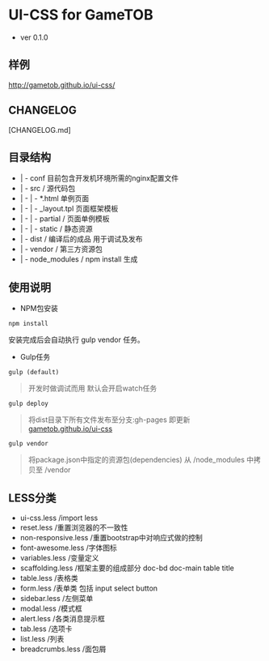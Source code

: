 # UI-CSS for GameTOB

- ver 0.1.0

## 样例
http://gametob.github.io/ui-css/

## CHANGELOG

[CHANGELOG.md]

## 目录结构
* | - conf  目前包含开发机环境所需的nginx配置文件
* | - src / 源代码包
* | -  | -  *.html 单例页面
* | -  | -  _layout.tpl 页面框架模板
* | -  | -  partial /  页面单例模板
* | -  | -  static  /  静态资源
* | - dist / 编译后的成品 用于调试及发布
* | - vendor / 第三方资源包
* | - node_modules / npm install 生成


## 使用说明

- NPM包安装

````
npm install
````
安装完成后会自动执行 gulp vendor 任务。

- Gulp任务
````
gulp (default)
```` 
>开发时做调试而用 默认会开启watch任务

````
gulp deploy
```` 
> 将dist目录下所有文件发布至分支:gh-pages 即更新 [gametob.github.io/ui-css](http://gametob.github.io/ui-css/)

````
gulp vendor
```` 
> 将package.json中指定的资源包(dependencies) 从 /node_modules 中拷贝至 /vendor

## LESS分类

* ui-css.less /import less
* reset.less /重置浏览器的不一致性
* non-responsive.less /重置bootstrap中对响应式做的控制
* font-awesome.less /字体图标
* variables.less /变量定义
* scaffolding.less /框架主要的组成部分 doc-bd  doc-main  table  title
* table.less /表格类
* form.less /表单类 包括 input select button 
* sidebar.less /左侧菜单
* modal.less /模式框
* alert.less /各类消息提示框
* tab.less /选项卡
* list.less /列表
* breadcrumbs.less /面包屑
